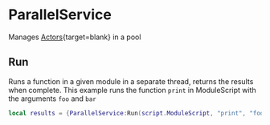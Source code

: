 # ParallelService

Manages [Actors](https://developer.roblox.com/en-us/api-reference/class/Actor){target=blank} in a pool

## Run

Runs a function in a given module in a separate thread, returns the results when complete. This example runs the function `print` in ModuleScript with the arguments `foo` and `bar`

```lua
local results = {ParallelService:Run(script.ModuleScript, "print", "foo", "bar")}
```